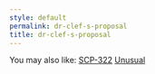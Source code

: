 ```yaml
---
style: default
permalink: dr-clef-s-proposal
title: dr-clef-s-proposal
---
```

You may also like:
[SCP-322](http://scp-wiki.net/scp-322)
[Unusual](http://scp-wiki.net/unusual)